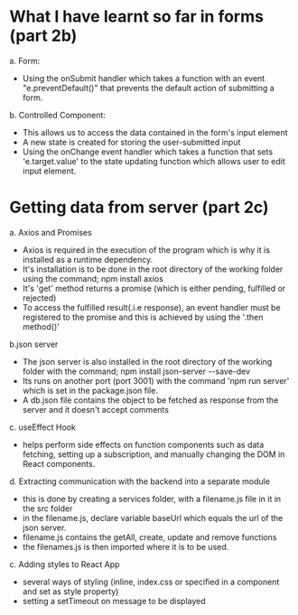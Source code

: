 # What I have learnt so far in forms (part 2b)
a. Form:
- Using the onSubmit handler which takes a function with an event "e.preventDefault()" that prevents the default action of submitting a form.

b. Controlled Component: 
- This allows us to access the data contained in the form's input element
- A new state is created for storing the user-submitted input 
- Using the onChange event handler which takes a function that sets 'e.target.value' to the state updating function which allows user to edit input element. 

# Getting data from server (part 2c)
a. Axios and Promises
- Axios is required in the execution of the program which is why it is installed as a runtime dependency.
- It's installation is to be done in the root directory of the working folder using the command; npm install axios
- It's 'get' method returns a promise (which is either pending, fulfilled or rejected) 
- To access the fulfilled result(.i.e response), an event handler must be registered to the promise and this is achieved by using the '.then method()'

b.json server
- The json server is also installed in the root directory of the working folder with the command; npm install json-server --save-dev
- Its runs on another port (port 3001) with the command 'npm run server' which is set in the package.json file.
- A db.json file contains the object to be fetched as response from the server and it doesn't accept comments

c. useEffect Hook
- helps perform side effects on function components such as data fetching, setting up a subscription, and manually changing the DOM in React components.

d. Extracting communication with the backend into a separate module
- this is done by creating a services folder, with a filename.js file in it in the src folder
- in the filename.js, declare variable baseUrl which equals the url of the json server.
- filename.js contains the getAll, create, update and remove functions
- the filenames.js is then imported where it is to be used.

c. Adding styles to React App
- several ways of styling (inline, index.css or specified in a component and set as style property)
- setting a setTimeout on message to be displayed